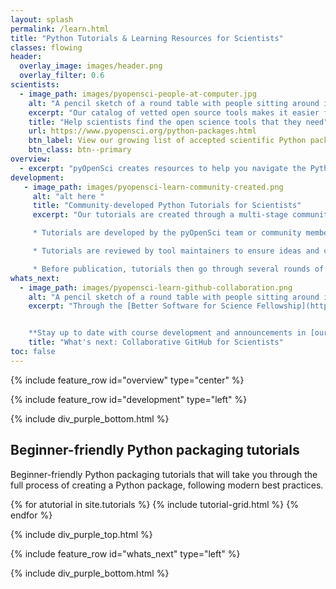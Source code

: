 ```yaml
---
layout: splash
permalink: /learn.html
title: "Python Tutorials & Learning Resources for Scientists"
classes: flowing
header:
  overlay_image: images/header.png
  overlay_filter: 0.6
scientists:
  - image_path: images/pyopensci-people-at-computer.jpg
    alt: "A pencil sketch of a round table with people sitting around it from different backgrounds working on laptops and also writing together."
    excerpt: "Our catalog of vetted open source tools makes it easier for scientists to find the trusted tools that they need to develop their open science workflows."
    title: "Help scientists find the open science tools that they need"
    url: https://www.pyopensci.org/python-packages.html
    btn_label: View our growing list of accepted scientific Python packages
    btn_class: btn--primary
overview:
  - excerpt: "pyOpenSci creates resources to help you navigate the Python packaging ecosystem with ease. Our materials are community developed and go through extensive technical and pedagogical review."
development:
   - image_path: images/pyopensci-learn-community-created.png
     alt: "alt here "
     title: "Community-developed Python Tutorials for Scientists"
     excerpt: "Our tutorials are created through a multi-stage community review process.

     * Tutorials are developed by the pyOpenSci team or community members.

     * Tutorials are reviewed by tool maintainers to ensure ideas and concepts are accurate.

     * Before publication, tutorials then go through several rounds of community review for accuracy, usability and accessibility."
whats_next:
  - image_path: images/pyopensci-learn-github-collaboration.png
    alt: "A pencil sketch of a round table with people sitting around it from different backgrounds working on laptops and also writing together."
    excerpt: "Through the [Better Software for Science Fellowship](https://bssw.io/pages/bssw-fellowship-program) we will be developing lessons focused on teaching core GitHub collaboration skills needed for both contributing to open source software and for working in an open science team environment.


    **Stay up to date with course development and announcements in [our Discourse community](https://pyopensci.discourse.group/), as well as on [Fosstodon](https://fosstodon.org/@pyOpenSci) and [LinkedIn](https://www.linkedin.com/company/pyopensci/)**"
    title: "What's next: Collaborative GitHub for Scientists"
toc: false
---
```


{% include feature_row id="overview" type="center" %}

<div class="pyos-section purple">
<div class="content" markdown="1">

{% include feature_row id="development" type="left" %}

</div>
</div>

{% include div_purple_bottom.html  %}

<div class="pyos-section">
<div class="content" markdown="1">

## Beginner-friendly Python packaging tutorials

Beginner-friendly Python packaging tutorials that will take you through
the full process of creating a Python package, following modern best
practices.

<div class="tutorial__container">
{% for atutorial in site.tutorials %}
  {% include tutorial-grid.html  %}
{% endfor %}
</div>

<div class="clearfix"></div>

</div>
</div>

{% include div_purple_top.html  %}

<div class="pyos-section purple">
<div class="content" markdown="1">

{% include feature_row id="whats_next" type="left" %}
</div>
</div>

{% include div_purple_bottom.html  %}
